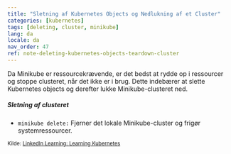 ```yaml
---
title: "Sletning af Kubernetes Objects og Nedlukning af et Cluster"
categories: [kubernetes]
tags: [deleting, cluster, minikube]
lang: da
locale: da
nav_order: 47
ref: note-deleting-kubernetes-objects-teardown-cluster
---
```

Da Minikube er ressourcekrævende, er det bedst at rydde op i ressourcer og stoppe clusteret, når det ikke er i brug. Dette indebærer at slette Kubernetes objects og derefter lukke Minikube-clusteret ned.

##### Sletning af clusteret
- `minikube delete:` Fjerner det lokale Minikube-cluster og frigør systemressourcer.  

<small>Kilde: [LinkedIn Learning: Learning Kubernetes](https://www.linkedin.com/learning/learning-kubernetes-16086900)</small>